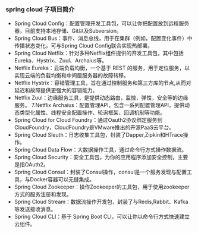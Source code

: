 ### spring cloud 子项目简介
* Spring Cloud Config：配置管理开发工具包，可以让你把配置放到远程服务器，目前支持本地存储、Git以及Subversion。
* Spring Cloud Bus：事件、消息总线，用于在集群（例如，配置变化事件）中传播状态变化，可与Spring Cloud Config联合实现热部署。
* Spring Cloud Netflix：针对多种Netflix组件提供的开发工具包，其中包括Eureka、Hystrix、Zuul、Archaius等。
* Netflix Eureka：云端负载均衡，一个基于 REST 的服务，用于定位服务，以实现云端的负载均衡和中间层服务器的故障转移。
* Netflix Hystrix：容错管理工具，旨在通过控制服务和第三方库的节点,从而对延迟和故障提供更强大的容错能力。
* Netflix Zuul：边缘服务工具，是提供动态路由，监控，弹性，安全等的边缘服务。 7.Netflix Archaius：配置管理API，包含一系列配置管理API，提供动态类型化属性、线程安全配置操作、轮询框架、回调机制等功能。
* Spring Cloud for Cloud Foundry：通过Oauth2协议绑定服务到CloudFoundry，CloudFoundry是VMware推出的开源PaaS云平台。
* Spring Cloud Sleuth：日志收集工具包，封装了Dapper,Zipkin和HTrace操作。
* Spring Cloud Data Flow：大数据操作工具，通过命令行方式操作数据流。
* Spring Cloud Security：安全工具包，为你的应用程序添加安全控制，主要是指OAuth2。
* Spring Cloud Consul：封装了Consul操作，consul是一个服务发现与配置工具，与Docker容器可以无缝集成。
* Spring Cloud Zookeeper：操作Zookeeper的工具包，用于使用zookeeper方式的服务注册和发现。
* Spring Cloud Stream：数据流操作开发包，封装了与Redis,Rabbit、Kafka等发送接收消息。
* Spring Cloud CLI：基于 Spring Boot CLI，可以让你以命令行方式快速建立云组件。